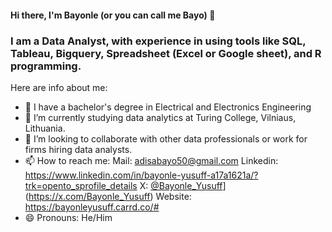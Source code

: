 #### Hi there, I'm Bayonle (or you can call me Bayo) 👋

### I am a Data Analyst, with experience in using tools like SQL, Tableau, Bigquery, Spreadsheet (Excel or Google sheet), and R programming.

Here are info about me:

- 🔭 I have a bachelor's degree in Electrical and Electronics Engineering 
- 🌱 I’m currently studying data analytics at Turing College, Vilniaus, Lithuania.
- 👯 I’m looking to collaborate with other data professionals or work for firms hiring data analysts.
- 📫 How to reach me:
Mail: adisabayo50@gmail.com
Linkedin: https://www.linkedin.com/in/bayonle-yusuff-a17a1621a/?trk=opento_sprofile_details
X: [@Bayonle_Yusuff](https://x.com/Bayonle_Yusuff)](https://x.com/Bayonle_Yusuff)
Website: https://bayonleyusuff.carrd.co/#
- 😄 Pronouns: He/Him


<!--
**bayoxx/bayoxx** is a ✨ _special_ ✨ repository because its `README.md` (this file) appears on your GitHub profile.


-->
